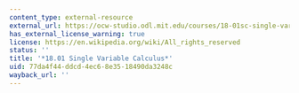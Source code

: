 ```yaml
---
content_type: external-resource
external_url: https://ocw-studio.odl.mit.edu/courses/18-01sc-single-variable-calculus-fall-2010
has_external_license_warning: true
license: https://en.wikipedia.org/wiki/All_rights_reserved
status: ''
title: '*18.01 Single Variable Calculus*'
uid: 77da4f44-ddcd-4ec6-8e35-18490da3248c
wayback_url: ''
---
```

